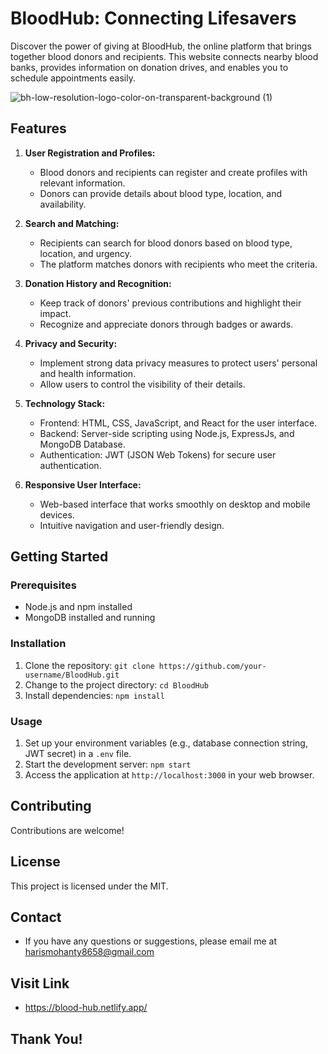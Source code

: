 # BloodHub: Connecting Lifesavers

Discover the power of giving at BloodHub, the online platform that brings together blood donors and recipients. This website connects nearby blood banks, provides information on donation drives, and enables you to schedule appointments easily.

![bh-low-resolution-logo-color-on-transparent-background (1)](https://github.com/Haris-Mohanty/BloodHub/assets/108195360/ba3b0475-87ad-46f6-88cb-d9bbba8ac90a)


## Features

1. **User Registration and Profiles:**
   - Blood donors and recipients can register and create profiles with relevant information.
   - Donors can provide details about blood type, location, and availability.

2. **Search and Matching:**
   - Recipients can search for blood donors based on blood type, location, and urgency.
   - The platform matches donors with recipients who meet the criteria.

3. **Donation History and Recognition:**
   - Keep track of donors' previous contributions and highlight their impact.
   - Recognize and appreciate donors through badges or awards.

4. **Privacy and Security:**
   - Implement strong data privacy measures to protect users' personal and health information.
   - Allow users to control the visibility of their details.

5. **Technology Stack:**
   - Frontend: HTML, CSS, JavaScript, and React for the user interface.
   - Backend: Server-side scripting using Node.js, ExpressJs, and MongoDB Database.
   - Authentication: JWT (JSON Web Tokens) for secure user authentication.

6. **Responsive User Interface:**
   - Web-based interface that works smoothly on desktop and mobile devices.
   - Intuitive navigation and user-friendly design.

## Getting Started

### Prerequisites

- Node.js and npm installed
- MongoDB installed and running

### Installation

1. Clone the repository: `git clone https://github.com/your-username/BloodHub.git`
2. Change to the project directory: `cd BloodHub`
3. Install dependencies: `npm install`

### Usage

1. Set up your environment variables (e.g., database connection string, JWT secret) in a `.env` file.
2. Start the development server: `npm start`
3. Access the application at `http://localhost:3000` in your web browser.

## Contributing

Contributions are welcome!

## License

This project is licensed under the MIT.

## Contact

- If you have any questions or suggestions, please email me at harismohanty8658@gmail.com


## Visit Link

- https://blood-hub.netlify.app/

## Thank You!

